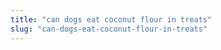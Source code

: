 ```yaml
---
title: "can dogs eat coconut flour in treats"
slug: "can-dogs-eat-coconut-flour-in-treats"
---
```


